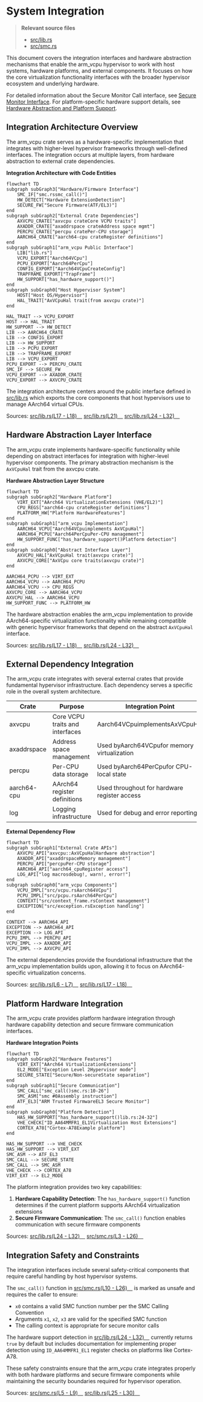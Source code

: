 # System Integration

> **Relevant source files**
> * [src/lib.rs](https://github.com/arceos-hypervisor/arm_vcpu/blob/4dd7e5df/src/lib.rs)
> * [src/smc.rs](https://github.com/arceos-hypervisor/arm_vcpu/blob/4dd7e5df/src/smc.rs)

This document covers the integration interfaces and hardware abstraction mechanisms that enable the arm_vcpu hypervisor to work with host systems, hardware platforms, and external components. It focuses on how the core virtualization functionality interfaces with the broader hypervisor ecosystem and underlying hardware.

For detailed information about the Secure Monitor Call interface, see [Secure Monitor Interface](/arceos-hypervisor/arm_vcpu/5.1-secure-monitor-interface). For platform-specific hardware support details, see [Hardware Abstraction and Platform Support](/arceos-hypervisor/arm_vcpu/5.2-hardware-abstraction-and-platform-support).

## Integration Architecture Overview

The arm_vcpu crate serves as a hardware-specific implementation that integrates with higher-level hypervisor frameworks through well-defined interfaces. The integration occurs at multiple layers, from hardware abstraction to external crate dependencies.

**Integration Architecture with Code Entities**

```mermaid
flowchart TD
subgraph subGraph3["Hardware/Firmware Interface"]
    SMC_IF["smc.rssmc_call()"]
    HW_DETECT["Hardware ExtensionDetection"]
    SECURE_FW["Secure Firmware(ATF/EL3)"]
end
subgraph subGraph2["External Crate Dependencies"]
    AXVCPU_CRATE["axvcpu crateCore VCPU traits"]
    AXADDR_CRATE["axaddrspace crateAddress space mgmt"]
    PERCPU_CRATE["percpu cratePer-CPU storage"]
    AARCH64_CRATE["aarch64-cpu crateRegister definitions"]
end
subgraph subGraph1["arm_vcpu Public Interface"]
    LIB["lib.rs"]
    VCPU_EXPORT["Aarch64VCpu"]
    PCPU_EXPORT["Aarch64PerCpu"]
    CONFIG_EXPORT["Aarch64VCpuCreateConfig"]
    TRAPFRAME_EXPORT["TrapFrame"]
    HW_SUPPORT["has_hardware_support()"]
end
subgraph subGraph0["Host Hypervisor System"]
    HOST["Host OS/Hypervisor"]
    HAL_TRAIT["AxVCpuHal trait(from axvcpu crate)"]
end

HAL_TRAIT --> VCPU_EXPORT
HOST --> HAL_TRAIT
HW_SUPPORT --> HW_DETECT
LIB --> AARCH64_CRATE
LIB --> CONFIG_EXPORT
LIB --> HW_SUPPORT
LIB --> PCPU_EXPORT
LIB --> TRAPFRAME_EXPORT
LIB --> VCPU_EXPORT
PCPU_EXPORT --> PERCPU_CRATE
SMC_IF --> SECURE_FW
VCPU_EXPORT --> AXADDR_CRATE
VCPU_EXPORT --> AXVCPU_CRATE
```

The integration architecture centers around the public interface defined in [src/lib.rs](https://github.com/arceos-hypervisor/arm_vcpu/blob/4dd7e5df/src/lib.rs) which exports the core components that host hypervisors use to manage AArch64 virtual CPUs.

Sources: [src/lib.rs(L17 - L18)&emsp;](https://github.com/arceos-hypervisor/arm_vcpu/blob/4dd7e5df/src/lib.rs#L17-L18) [src/lib.rs(L21)&emsp;](https://github.com/arceos-hypervisor/arm_vcpu/blob/4dd7e5df/src/lib.rs#L21-L21) [src/lib.rs(L24 - L32)&emsp;](https://github.com/arceos-hypervisor/arm_vcpu/blob/4dd7e5df/src/lib.rs#L24-L32)

## Hardware Abstraction Layer Interface

The arm_vcpu crate implements hardware-specific functionality while depending on abstract interfaces for integration with higher-level hypervisor components. The primary abstraction mechanism is the `AxVCpuHal` trait from the axvcpu crate.

**Hardware Abstraction Layer Structure**

```mermaid
flowchart TD
subgraph subGraph2["Hardware Platform"]
    VIRT_EXT["AArch64 VirtualizationExtensions (VHE/EL2)"]
    CPU_REGS["aarch64-cpu crateRegister definitions"]
    PLATFORM_HW["Platform HardwareFeatures"]
end
subgraph subGraph1["arm_vcpu Implementation"]
    AARCH64_VCPU["Aarch64VCpuimplements AxVCpuHal"]
    AARCH64_PCPU["Aarch64PerCpuPer-CPU management"]
    HW_SUPPORT_FUNC["has_hardware_support()Platform detection"]
end
subgraph subGraph0["Abstract Interface Layer"]
    AXVCPU_HAL["AxVCpuHal trait(axvcpu crate)"]
    AXVCPU_CORE["AxVCpu core traits(axvcpu crate)"]
end

AARCH64_PCPU --> VIRT_EXT
AARCH64_VCPU --> AARCH64_PCPU
AARCH64_VCPU --> CPU_REGS
AXVCPU_CORE --> AARCH64_VCPU
AXVCPU_HAL --> AARCH64_VCPU
HW_SUPPORT_FUNC --> PLATFORM_HW
```

The hardware abstraction enables the arm_vcpu implementation to provide AArch64-specific virtualization functionality while remaining compatible with generic hypervisor frameworks that depend on the abstract `AxVCpuHal` interface.

Sources: [src/lib.rs(L17 - L18)&emsp;](https://github.com/arceos-hypervisor/arm_vcpu/blob/4dd7e5df/src/lib.rs#L17-L18) [src/lib.rs(L24 - L32)&emsp;](https://github.com/arceos-hypervisor/arm_vcpu/blob/4dd7e5df/src/lib.rs#L24-L32)

## External Dependency Integration

The arm_vcpu crate integrates with several external crates that provide fundamental hypervisor infrastructure. Each dependency serves a specific role in the overall system architecture.

|Crate|Purpose|Integration Point|
| --- | --- | --- |
|axvcpu|Core VCPU traits and interfaces|Aarch64VCpuimplementsAxVCpuHal|
|axaddrspace|Address space management|Used byAarch64VCpufor memory virtualization|
|percpu|Per-CPU data storage|Used byAarch64PerCpufor CPU-local state|
|aarch64-cpu|AArch64 register definitions|Used throughout for hardware register access|
|log|Logging infrastructure|Used for debug and error reporting|

**External Dependency Flow**

```mermaid
flowchart TD
subgraph subGraph1["External Crate APIs"]
    AXVCPU_API["axvcpu::AxVCpuHalHardware abstraction"]
    AXADDR_API["axaddrspaceMemory management"]
    PERCPU_API["percpuPer-CPU storage"]
    AARCH64_API["aarch64_cpuRegister access"]
    LOG_API["log macrosdebug!, warn!, error!"]
end
subgraph subGraph0["arm_vcpu Components"]
    VCPU_IMPL["src/vcpu.rsAarch64VCpu"]
    PCPU_IMPL["src/pcpu.rsAarch64PerCpu"]
    CONTEXT["src/context_frame.rsContext management"]
    EXCEPTION["src/exception.rsException handling"]
end

CONTEXT --> AARCH64_API
EXCEPTION --> AARCH64_API
EXCEPTION --> LOG_API
PCPU_IMPL --> PERCPU_API
VCPU_IMPL --> AXADDR_API
VCPU_IMPL --> AXVCPU_API
```

The external dependencies provide the foundational infrastructure that the arm_vcpu implementation builds upon, allowing it to focus on AArch64-specific virtualization concerns.

Sources: [src/lib.rs(L6 - L7)&emsp;](https://github.com/arceos-hypervisor/arm_vcpu/blob/4dd7e5df/src/lib.rs#L6-L7) [src/lib.rs(L17 - L18)&emsp;](https://github.com/arceos-hypervisor/arm_vcpu/blob/4dd7e5df/src/lib.rs#L17-L18)

## Platform Hardware Integration

The arm_vcpu crate provides platform hardware integration through hardware capability detection and secure firmware communication interfaces.

**Hardware Integration Points**

```mermaid
flowchart TD
subgraph subGraph2["Hardware Features"]
    VIRT_EXT["AArch64 VirtualizationExtensions"]
    EL2_MODE["Exception Level 2Hypervisor mode"]
    SECURE_STATE["Secure/Non-secureState separation"]
end
subgraph subGraph1["Secure Communication"]
    SMC_CALL["smc_call()smc.rs:10-26"]
    SMC_ASM["smc #0Assembly instruction"]
    ATF_EL3["ARM Trusted FirmwareEL3 Secure Monitor"]
end
subgraph subGraph0["Platform Detection"]
    HAS_HW_SUPPORT["has_hardware_support()lib.rs:24-32"]
    VHE_CHECK["ID_AA64MMFR1_EL1Virtualization Host Extensions"]
    CORTEX_A78["Cortex-A78Example platform"]
end

HAS_HW_SUPPORT --> VHE_CHECK
HAS_HW_SUPPORT --> VIRT_EXT
SMC_ASM --> ATF_EL3
SMC_CALL --> SECURE_STATE
SMC_CALL --> SMC_ASM
VHE_CHECK --> CORTEX_A78
VIRT_EXT --> EL2_MODE
```

The platform integration provides two key capabilities:

1. **Hardware Capability Detection**: The `has_hardware_support()` function determines if the current platform supports AArch64 virtualization extensions
2. **Secure Firmware Communication**: The `smc_call()` function enables communication with secure firmware components

Sources: [src/lib.rs(L24 - L32)&emsp;](https://github.com/arceos-hypervisor/arm_vcpu/blob/4dd7e5df/src/lib.rs#L24-L32) [src/smc.rs(L3 - L26)&emsp;](https://github.com/arceos-hypervisor/arm_vcpu/blob/4dd7e5df/src/smc.rs#L3-L26)

## Integration Safety and Constraints

The integration interfaces include several safety-critical components that require careful handling by host hypervisor systems.

The `smc_call()` function in [src/smc.rs(L10 - L26)&emsp;](https://github.com/arceos-hypervisor/arm_vcpu/blob/4dd7e5df/src/smc.rs#L10-L26) is marked as unsafe and requires the caller to ensure:

* `x0` contains a valid SMC function number per the SMC Calling Convention
* Arguments `x1`, `x2`, `x3` are valid for the specified SMC function
* The calling context is appropriate for secure monitor calls

The hardware support detection in [src/lib.rs(L24 - L32)&emsp;](https://github.com/arceos-hypervisor/arm_vcpu/blob/4dd7e5df/src/lib.rs#L24-L32) currently returns `true` by default but includes documentation for implementing proper detection using `ID_AA64MMFR1_EL1` register checks on platforms like Cortex-A78.

These safety constraints ensure that the arm_vcpu crate integrates properly with both hardware platforms and secure firmware components while maintaining the security boundaries required for hypervisor operation.

Sources: [src/smc.rs(L5 - L9)&emsp;](https://github.com/arceos-hypervisor/arm_vcpu/blob/4dd7e5df/src/smc.rs#L5-L9) [src/lib.rs(L25 - L30)&emsp;](https://github.com/arceos-hypervisor/arm_vcpu/blob/4dd7e5df/src/lib.rs#L25-L30)